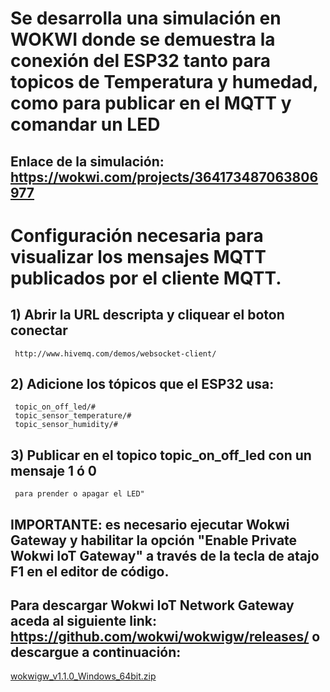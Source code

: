 # Se desarrolla una simulación en WOKWI donde se demuestra la conexión del ESP32 tanto para topicos de Temperatura y humedad, como para publicar en el MQTT y comandar un LED

## Enlace de la simulación: https://wokwi.com/projects/364173487063806977

#  Configuración necesaria para visualizar los mensajes MQTT publicados por el cliente MQTT.

##  1) Abrir la URL descripta y cliquear el boton conectar
     http://www.hivemq.com/demos/websocket-client/

## 2) Adicione los tópicos que el ESP32 usa:
     topic_on_off_led/#
     topic_sensor_temperature/#
     topic_sensor_humidity/#

## 3) Publicar en el topico topic_on_off_led con un mensaje 1 ó 0
     para prender o apagar el LED"
##  IMPORTANTE: es necesario ejecutar Wokwi Gateway y habilitar la opción "Enable Private Wokwi IoT Gateway" a través de la tecla de atajo F1 en el editor de código.

##  Para descargar Wokwi IoT Network Gateway aceda al siguiente link: https://github.com/wokwi/wokwigw/releases/ o descargue a continuación:
[wokwigw_v1.1.0_Windows_64bit.zip](https://github.com/ISPC-TST-ARQUITECTURA-Y-CONECTIVIDAD/tarea3-grupo-4/files/11424774/wokwigw_v1.1.0_Windows_64bit.zip)
